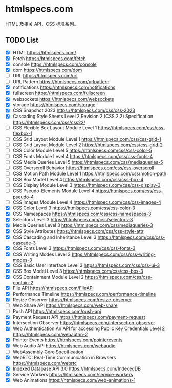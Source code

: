# htmlspecs.com
HTML 及相关 API，CSS 标准系列。


## TODO List


- [x] HTML https://htmlspecs.com/
- [x] Fetch https://htmlspecs.com/fetch
- [x] console https://htmlspecs.com/console
- [x] dom https://htmlspecs.com/dom
- [ ] URL https://htmlspecs.com/url
- [ ] URL Pattern https://htmlspecs.com/urlpattern
- [x] notifications https://htmlspecs.com/notifications
- [x] fullscreen https://htmlspecs.com/fullscreen
- [x] websockets https://htmlspecs.com/websockets
- [x] storage https://htmlspecs.com/storage
- [x] CSS Snapshot 2023 https://htmlspecs.com/css/css-2023
- [x] Cascading Style Sheets Level 2 Revision 2 (CSS 2.2) Specification https://htmlspecs.com/css/css22/
- [ ] CSS Flexible Box Layout Module Level 1 https://htmlspecs.com/css/css-flexbox-1
- [ ] CSS Grid Layout Module Level 1 https://htmlspecs.com/css/css-grid-1
- [ ] CSS Grid Layout Module Level 2 https://htmlspecs.com/css/css-grid-2
- [ ] CSS Color Module Level 5 https://htmlspecs.com/css/css-color-5
- [ ] CSS Fonts Module Level 4 https://htmlspecs.com/css/css-fonts-4
- [ ] CSS Media Queries Level 5 https://htmlspecs.com/css/mediaqueries-5
- [ ] CSS Overscroll Behavior https://htmlspecs.com/css/css-overscroll
- [ ] CSS Motion Path Module Level 1 https://htmlspecs.com/css/motion-path
- [ ] CSS Box Model Level 4 https://htmlspecs.com/css/css-box-4
- [ ] CSS Display Module Level 3 https://htmlspecs.com/css/css-display-3
- [ ] CSS Pseudo-Elements Module Level 4 https://htmlspecs.com/css/css-pseudo-4
- [ ] CSS Images Module Level 4 https://htmlspecs.com/css/css-images-4
- [x] CSS Color Level 3 https://htmlspecs.com/css/css-color-3
- [x] CSS Namespaces https://htmlspecs.com/css/css-namespaces-3
- [x] Selectors Level 3 https://htmlspecs.com/css/selectors-3
- [x] Media Queries Level 3 https://htmlspecs.com/css/mediaqueries-3
- [x] CSS Style Attributes https://htmlspecs.com/css/css-style-attr
- [x] CSS Cascading and Inheritance Level 3 https://htmlspecs.com/css/css-cascade-3
- [x] CSS Fonts Level 3 https://htmlspecs.com/css/css-fonts-3
- [x] CSS Writing Modes Level 3 https://htmlspecs.com/css/css-writing-modes-3
- [x] CSS Basic User Interface Level 3 https://htmlspecs.com/css/css-ui-3
- [x] CSS Box Model Level 3  https://htmlspecs.com/css/css-box-3
- [x] CSS Containment Module Level 2  https://htmlspecs.com/css/css-contain-2
- [x] File API  https://htmlspecs.com/FileAPI
- [x] Performance Timeline  https://htmlspecs.com/performance-timeline
- [x] Resize Observer  https://htmlspecs.com/resize-observer
- [ ] Web Share API  https://htmlspecs.com/web-share
- [ ] Push API  https://htmlspecs.com/push-api
- [x] Payment Request API https://htmlspecs.com/payment-request
- [x] Intersection Observer https://htmlspecs.com/intersection-observer
- [x] Web Authentication:An API for accessing Public Key Credentials Level 2 https://htmlspecs.com/webauthn-2
- [x] Pointer Events https://htmlspecs.com/pointerevents
- [x] Web Audio API https://htmlspecs.com/webaudio
- [ ] ~~WebAssembly Core Specification~~
- [x] WebRTC: Real-Time Communication in Browsers https://htmlspecs.com/webrtc
- [x] Indexed Database API 3.0  https://htmlspecs.com/IndexedDB
- [x] Service Workers  https://htmlspecs.com/service-workers
- [x] Web Animations  https://htmlspecs.com/web-animations-1
